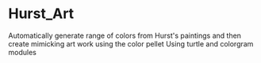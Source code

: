 # Hurst_Art
Automatically generate range of colors from Hurst's paintings and then create mimicking art work using the color pellet
Using turtle and colorgram modules
